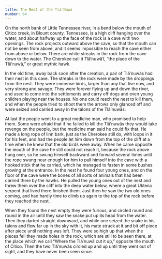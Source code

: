 ```yaml
---
title: The Nest of the Tlă′Nuwă
number: 64
---
```

On the north bank of Little Tennessee river, in a bend below the mouth of Citico creek, in Blount county, Tennessee, is a high cliff hanging over the water, and about halfway up the face of the rock is a cave with two openings. The rock projects outward above the cave, so that the mouth can not be seen from above, and it seems impossible to reach the cave either from above or below. There are white streaks in the rock from the cave down to the water. The Cherokee call it Tlă′nuwâ′ĭ, “the place of the Tlă′nuwă,” or great mythic hawk.

In the old time, away back soon after the creation, a pair of Tlă′nuwăs had their nest in this cave. The streaks in the rock were made by the droppings from the nest. They were immense birds, larger than any that live now, and very strong and savage. They were forever flying up and down the river, and used to come into the settlements and carry off dogs and even young children playing near the houses. No one could reach the nest to kill them, and when the people tried to shoot them the arrows only glanced off and were seized and carried away in the talons of the Tlă′nuwăs.

At last the people went to a great medicine man, who promised to help them. Some were afraid that if he failed to kill the Tlă′nuwăs they would take revenge on the people, but the medicine man said he could fix that. He made a long rope of linn bark, just as the Cherokee still do, with loops in it for his feet, and had the people let him down from the top of the cliff at a time when he knew that the old birds were away. When he came opposite the mouth of the cave he still could not reach it, because the rock above hung over, so he swung himself backward and forward several times until the rope swung near enough for him to pull himself into the cave with a hooked stick that he carried, which he managed to fasten in some bushes growing at the entrance. In the nest he found four young ones, and on the floor of the cave were the bones of all sorts of animals that had been carried there by the hawks. He pulled the young ones out of the nest and threw them over the cliff into the deep water below, where a great Uktena serpent that lived there finished them. Just then he saw the two old ones coming, and had hardly time to climb up again to the top of the rock before they reached the nest.

When they found the nest empty they were furious, and circled round and round in the air until they saw the snake put up its head from the water. Then they darted straight downward, and while one seized the snake in his talons and flew far up in the sky with it, his mate struck at it and bit off piece after piece until nothing was left. They were so high up that when the pieces fell they made holes in the rock, which are still to be seen there, at the place which we call “Where the Tlă′nuwă cut it up,” opposite the mouth of Citico. Then the two Tlă′nuwăs circled up and up until they went out of sight, and they have never been seen since.
